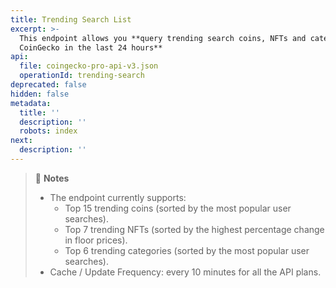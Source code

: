```yaml
---
title: Trending Search List
excerpt: >-
  This endpoint allows you **query trending search coins, NFTs and categories on
  CoinGecko in the last 24 hours**
api:
  file: coingecko-pro-api-v3.json
  operationId: trending-search
deprecated: false
hidden: false
metadata:
  title: ''
  description: ''
  robots: index
next:
  description: ''
---
```

> 📘 **Notes**
>
> * The endpoint currently supports:
>   * Top 15 trending coins (sorted by the most popular user searches).
>   * Top 7 trending NFTs (sorted by the highest percentage change in floor prices).
>   * Top 6 trending categories (sorted by the most popular user searches).
> * Cache / Update Frequency: every 10 minutes for all the API plans.
